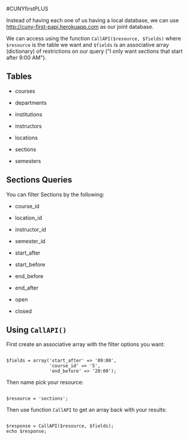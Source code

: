 #CUNYfirstPLUS

Instead of having each one of us having a local database, we can use http://cuny-first-papi.herokuapp.com as our joint database.

We can access using the function `CallAPI($resource, $fields)` where `$resource` is the table we want and `$fields` is an associative array (dictionary) of restrictions on our query ("I only want sections that start after 9:00 AM").

##  Tables

-  courses

-  departments

-  institutions

-  instructors

-  locations

-  sections

-  semesters

##  Sections Queries

You can filter Sections by the following:

-  course_id

-  location_id

-  instructor_id

-  semester_id

-  start_after

-  start_before

-  end_before

-  end_after

-  open

-  closed

##  Using `CallAPI()`

First create an associative array with the filter options you want:

~~~

$fields = array('start_after' => '09:00',
                'course_id' => '5',
                'end_before' => '20:00');

~~~

Then name pick your resource:

~~~

$resource = 'sections';

~~~

Then use function `CallAPI` to get an array back with your results:

~~~

$response = CallAPI($resource, $fields);
echo $response;

~~~



